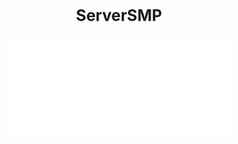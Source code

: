 <h1 align="center">ServerSMP</h1>

<p align="center">
  <img src="../github-metrics.svg" alt="Metrics" width="400">
</p>

